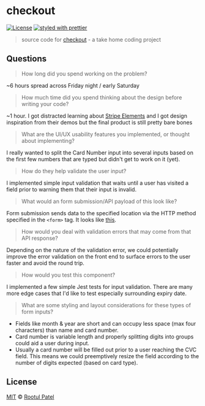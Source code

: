 # checkout

[![License](https://img.shields.io/:license-mit-blue.svg)](https://rootulp.mit-license.org)
[![styled with prettier](https://img.shields.io/badge/styled_with-prettier-ff69b4.svg)](https://github.com/prettier/prettier)

> source code for [checkout](https://rootulp.github.io/checkout) - a take home coding project

## Questions
> How long did you spend working on the problem? 

~6 hours spread across Friday night / early Saturday
> How much time did you spend thinking about the design before writing your code?

~1 hour. I got distracted learning about [Stripe Elements](https://stripe.com/elements) and I got design inspiration from their demos but the final product is still pretty bare bones

> What are the UI/UX usability features you implemented, or thought about implementing? 

I really wanted to split the Card Number input into several inputs based on the first few numbers that are typed but didn't get to work on it (yet).

> How do they help validate the user input?

I implemented simple input validation that waits until a user has visited a field prior to warning them that their input is invalid.

> What would an form submission/API payload of this look like? 

Form submission sends data to the specified location via the HTTP method specified in the `<form>` tag. It looks like [this](https://www.dropbox.com/s/u9xd2hahhnu8r4i/Screen%20Shot%202017-10-08%20at%203.41.47%20AM.png?dl=0).

> How would you deal with validation errors that may come from that API response?

Depending on the nature of the validation error, we could potentially improve the error validation on the front end to surface errors to the user faster and avoid the round trip.

> How would you test this component?

I implemented a few simple Jest tests for input validation. There are many more edge cases that I'd like to test especially surrounding expiry date.

> What are some styling and layout considerations for these types of form inputs?

- Fields like month & year are short and can occupy less space (max four characters) than name and card number.
- Card number is variable length and properly splitting digits into groups could aid a user during input.
- Usually a card number will be filled out prior to a user reaching the CVC field. This means we could preemptively resize the field according to the number of digits expected (based on card type).

## License

[MIT](https://rootulp.mit-license.org/) © [Rootul Patel](https://rootulp.com)
